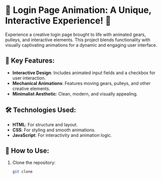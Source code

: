 # 🚀 Login Page Animation: A Unique, Interactive Experience! 🚀

Experience a creative login page brought to life with animated gears, pulleys, and interactive elements. This project blends functionality with visually captivating animations for a dynamic and engaging user interface.

## 🌟 Key Features:
- **Interactive Design**: Includes animated input fields and a checkbox for user interaction.
- **Mechanical Animations**: Features moving gears, pulleys, and other creative elements.
- **Minimalist Aesthetic**: Clean, modern, and visually appealing.

## 🛠 Technologies Used:
- **HTML**: For structure and layout.
- **CSS**: For styling and smooth animations.
- **JavaScript**: For interactivity and animation logic.

## 🚀 How to Use:
1. Clone the repository:
   ```bash
   git clone 
